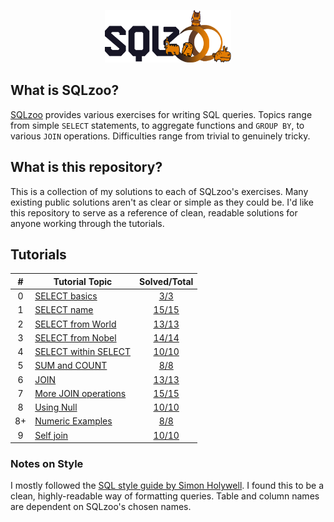 <p align="center">
  <a href="https://sqlzoo.net/">
      <img width="40%" src="_images/sqlzoo-logo.png">
  </a>
</p>

## What is SQLzoo?

[SQLzoo](https://sqlzoo.net/) provides various exercises for writing SQL queries.
Topics range from simple `SELECT` statements, to aggregate functions and `GROUP BY`,
to various `JOIN` operations. Difficulties range from trivial to genuinely tricky.

## What is this repository?

This is a collection of my solutions to each of SQLzoo's exercises. Many existing public
solutions aren't as clear or simple as they could be. I'd like this repository to serve
as a reference of clean, readable solutions for anyone working through the tutorials.

## Tutorials

|  #  | Tutorial Topic                                                                |                 Solved/Total                  |
| :-: | ----------------------------------------------------------------------------- | :-------------------------------------------: |
|  0  | [SELECT basics](https://sqlzoo.net/wiki/SELECT_basics)                        |     [3/3](tutorials/0-select-basics.sql)      |
|  1  | [SELECT name](https://sqlzoo.net/wiki/SELECT_names)                           |     [15/15](tutorials/1-select-name.sql)      |
|  2  | [SELECT from World](https://sqlzoo.net/wiki/SELECT_from_WORLD_Tutorial)       |  [13/13](tutorials/2-select-from-world.sql)   |
|  3  | [SELECT from Nobel](https://sqlzoo.net/wiki/SELECT_from_Nobel_Tutorial)       |  [14/14](tutorials/3-select-from-nobel.sql)   |
|  4  | [SELECT within SELECT](https://sqlzoo.net/wiki/SELECT_within_SELECT_Tutorial) | [10/10](tutorials/4-select-within-select.sql) |
|  5  | [SUM and COUNT](https://sqlzoo.net/wiki/SUM_and_COUNT)                        |     [8/8](tutorials/5-sum-and-count.sql)      |
|  6  | [JOIN](https://sqlzoo.net/wiki/The_JOIN_operation)                            |        [13/13 ](tutorials/6-join.sql)         |
|  7  | [More JOIN operations](https://sqlzoo.net/wiki/More_JOIN_operations)          | [15/15](tutorials/7-more-join-operations.sql) |
|  8  | [Using Null](https://sqlzoo.net/wiki/Using_Null)                              |      [10/10](tutorials/8-using-null.sql)      |
| 8+  | [Numeric Examples](https://sqlzoo.net/wiki/NSS_Tutorial)                      |  [8/8](tutorials/8%2B-numeric-examples.sql)   |
|  9  | [Self join](https://sqlzoo.net/wiki/Self_join)                                |      [10/10](tutorials/9-self-join.sql)       |

### Notes on Style

I mostly followed the [SQL style guide by Simon Holywell](http://www.sqlstyle.guide/).
I found this to be a clean, highly-readable way of formatting queries. Table and column
names are dependent on SQLzoo's chosen names.
